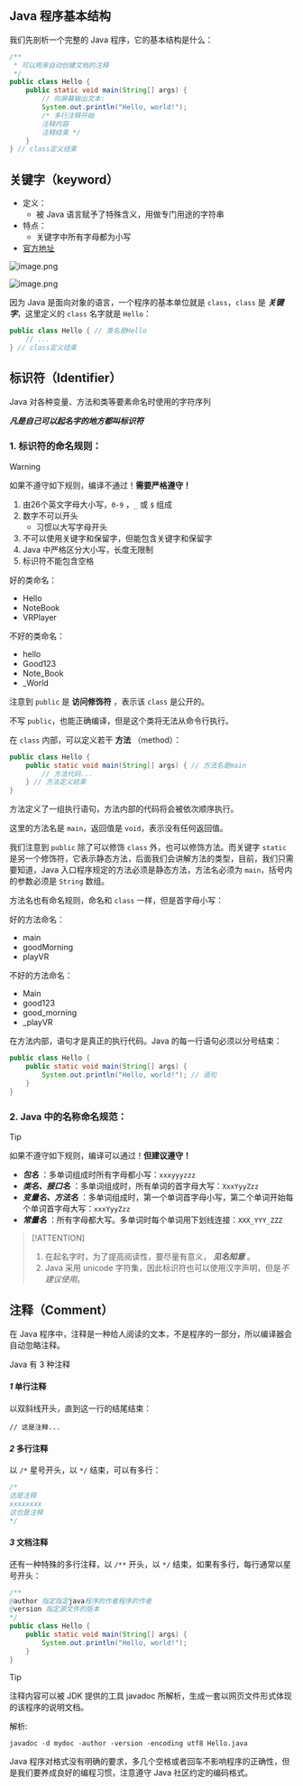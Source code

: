 ## Java 程序基本结构

我们先剖析一个完整的 Java 程序，它的基本结构是什么：

```java
/**
 * 可以用来自动创建文档的注释
 */
public class Hello {
    public static void main(String[] args) {
        // 向屏幕输出文本:
        System.out.println("Hello, world!");
        /* 多行注释开始
        注释内容
        注释结束 */
    }
} // class定义结束
```


## 关键字（keyword）

- 定义：
  - 被 Java 语言赋予了特殊含义，用做专门用途的字符串
- 特点：
  - 关键字中所有字母都为小写
- [官方地址](https://docs.oracle.com/javase/tutorial/java/nutsandbolts/_keywords.html)

![image.png](https://cdn.gxmnzl.xyz/img/SE0211.png)

![image.png](https://cdn.gxmnzl.xyz/img/SE0212.png)


因为 Java 是面向对象的语言，一个程序的基本单位就是 `class`，`class` 是 ***关键字***，这里定义的 `class` 名字就是 `Hello`：

```java
public class Hello { // 类名是Hello
    // ...
} // class定义结束
```

## 标识符（Identifier）

Java 对各种变量、方法和类等要素命名时使用的字符序列

***凡是自己可以起名字的地方都叫标识符***

### 1. 标识符的命名规则： 

> [!WARNING]
> 如果不遵守如下规则，编译不通过！**需要严格遵守！**
> 1. 由26个英文字母大小写，`0-9` ，`_` 或 `$` 组成
> 2. 数字不可以开头
>     - 习惯以大写字母开头
> 3. 不可以使用关键字和保留字，但能包含关键字和保留字
> 4. Java 中严格区分大小写，长度无限制
> 5. 标识符不能包含空格


好的类命名：
- Hello
- NoteBook
- VRPlayer


不好的类命名：

- hello
- Good123
- Note_Book
- _World


注意到 `public` 是 **访问修饰符** ，表示该 `class` 是公开的。

不写 `public`，也能正确编译，但是这个类将无法从命令行执行。

在 `class` 内部，可以定义若干 **方法** （method）：

```java
public class Hello {
    public static void main(String[] args) { // 方法名是main
        // 方法代码...
    } // 方法定义结束
}
```

方法定义了一组执行语句，方法内部的代码将会被依次顺序执行。

这里的方法名是 `main`，返回值是 `void`，表示没有任何返回值。

我们注意到 `public` 除了可以修饰 `class` 外，也可以修饰方法。而关键字 `static` 是另一个修饰符，它表示静态方法，后面我们会讲解方法的类型，目前，我们只需要知道，Java 入口程序规定的方法必须是静态方法，方法名必须为 `main`，括号内的参数必须是 `String` 数组。

方法名也有命名规则，命名和 `class` 一样，但是首字母小写：

好的方法命名：

- main
- goodMorning
- playVR


不好的方法命名：

- Main
- good123
- good_morning
- _playVR


在方法内部，语句才是真正的执行代码。Java 的每一行语句必须以分号结束：

```java
public class Hello {
    public static void main(String[] args) {
        System.out.println("Hello, world!"); // 语句
    }
}
```


### 2. Java 中的名称命名规范： 

> [!TIP]
> 如果不遵守如下规则，编译可以通过！**但建议遵守！**
> - ***包名*** ：多单词组成时所有字母都小写：`xxxyyyzzz`
> - ***类名、接口名*** ：多单词组成时，所有单词的首字母大写：`XxxYyyZzz `
> - ***变量名、方法名*** ：多单词组成时，第一个单词首字母小写，第二个单词开始每个单词首字母大写：`xxxYyyZzz`
> - ***常量名*** ：所有字母都大写。多单词时每个单词用下划线连接：`XXX_YYY_ZZZ`	


> [!ATTENTION]
> 1. 在起名字时，为了提高阅读性，要尽量有意义， ***见名知意*** 。
> 2. Java 采用 unicode 字符集，因此标识符也可以使用汉字声明，但是*不建议使用*。 


## 注释（Comment）

在 Java 程序中，注释是一种给人阅读的文本，不是程序的一部分，所以编译器会自动忽略注释。

Java 有 3 种注释

#### *1* 单行注释

以双斜线开头，直到这一行的结尾结束：

`// 这是注释...`

#### *2* 多行注释

以 `/*` 星号开头，以 `*/` 结束，可以有多行：

```java
/*
这是注释
xxxxxxxx
这也是注释
*/
```

#### *3* 文档注释

还有一种特殊的多行注释，以 `/**` 开头，以 `*/` 结束，如果有多行，每行通常以星号开头：

```java
/**
@author 指定指定java程序的作者程序的作者
@version 指定源文件的版本
*/
public class Hello {
    public static void main(String[] args) {
        System.out.println("Hello, world!");
    }
}
```

> [!TIP]
> 注释内容可以被 JDK 提供的工具 javadoc 所解析，生成一套以网页文件形式体现的该程序的说明文档。

解析:

```
javadoc -d mydoc -author -version -encoding utf8 Hello.java
```

Java 程序对格式没有明确的要求，多几个空格或者回车不影响程序的正确性，但是我们要养成良好的编程习惯，注意遵守 Java 社区约定的编码格式。





